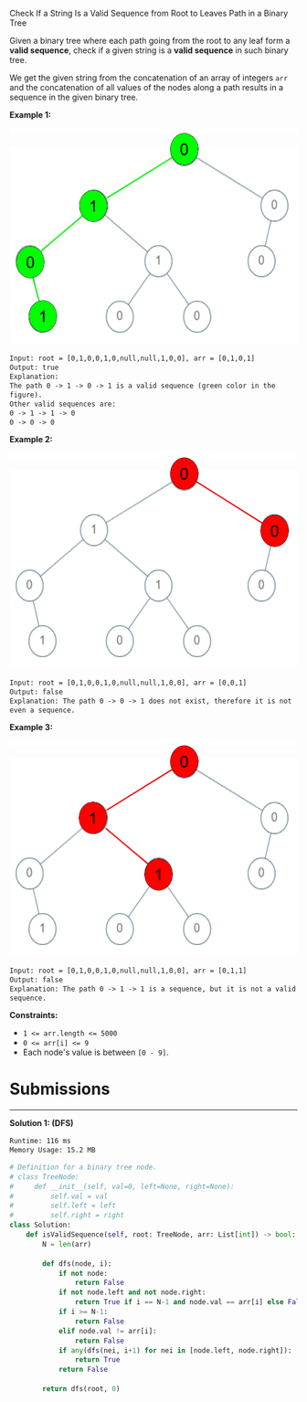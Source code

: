 Check If a String Is a Valid Sequence from Root to Leaves Path in a Binary Tree

Given a binary tree where each path going from the root to any leaf form a **valid sequence**, check if a given string is a **valid sequence** in such binary tree. 

We get the given string from the concatenation of an array of integers `arr` and the concatenation of all values of the nodes along a path results in a sequence in the given binary tree.

 

**Example 1:**

![30day_30_leetcode_testcase_1.png](img/30day_30_leetcode_testcase_1.png)
```
Input: root = [0,1,0,0,1,0,null,null,1,0,0], arr = [0,1,0,1]
Output: true
Explanation: 
The path 0 -> 1 -> 0 -> 1 is a valid sequence (green color in the figure). 
Other valid sequences are: 
0 -> 1 -> 1 -> 0 
0 -> 0 -> 0
```

**Example 2:**

![30day_30_leetcode_testcase_2.png](img/30day_30_leetcode_testcase_2.png)
```
Input: root = [0,1,0,0,1,0,null,null,1,0,0], arr = [0,0,1]
Output: false 
Explanation: The path 0 -> 0 -> 1 does not exist, therefore it is not even a sequence.
```

**Example 3:**

![30day_30_leetcode_testcase_3.png](img/30day_30_leetcode_testcase_3.png)
```
Input: root = [0,1,0,0,1,0,null,null,1,0,0], arr = [0,1,1]
Output: false
Explanation: The path 0 -> 1 -> 1 is a sequence, but it is not a valid sequence.
```

**Constraints:**

* `1 <= arr.length <= 5000`
* `0 <= arr[i] <= 9`
* Each node's value is between `[0 - 9]`.

# Submissions
---
**Solution 1: (DFS)**
```
Runtime: 116 ms
Memory Usage: 15.2 MB
```
```python
# Definition for a binary tree node.
# class TreeNode:
#     def __init__(self, val=0, left=None, right=None):
#         self.val = val
#         self.left = left
#         self.right = right
class Solution:
    def isValidSequence(self, root: TreeNode, arr: List[int]) -> bool:
        N = len(arr)
        
        def dfs(node, i):
            if not node:
                return False
            if not node.left and not node.right:
                return True if i == N-1 and node.val == arr[i] else False
            if i >= N-1:
                return False
            elif node.val != arr[i]:
                return False
            if any(dfs(nei, i+1) for nei in [node.left, node.right]):
                return True
            return False
            
        return dfs(root, 0)
            
```